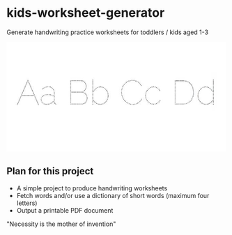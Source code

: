 # kids-worksheet-generator
Generate handwriting practice worksheets for toddlers / kids aged 1-3

![](images/proj_header.jpg)

## Plan for this project
- A simple project to produce handwriting worksheets
- Fetch words and/or use a dictionary of short words (maximum four letters)
- Output a printable PDF document

"Necessity is the mother of invention"
